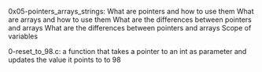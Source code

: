 0x05-pointers_arrays_strings: 
What are pointers and how to use them
What are arrays and how to use them
What are the differences between pointers and arrays
What are the differences between pointers and arrays
Scope of variables

0-reset_to_98.c: a function that takes a pointer to an int as parameter and updates the value it points to to 98
